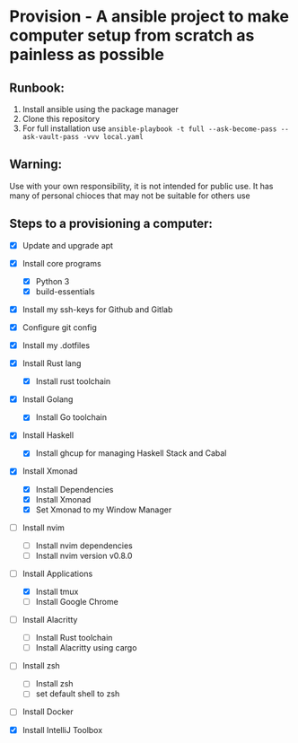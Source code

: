 # Provision - A ansible project to make computer setup from scratch as painless as possible

## Runbook:

1. Install ansible using the package manager
3. Clone this repository
2. For full installation use `ansible-playbook -t full --ask-become-pass --ask-vault-pass -vvv local.yaml`

## Warning:

Use with your own responsibility, it is not intended for public use. It has many of personal chioces that may not be suitable for others use

## Steps to a provisioning a computer:

- [x] Update and upgrade apt
- [x] Install core programs
  - [x] Python 3
  - [x] build-essentials
- [x] Install my ssh-keys for Github and Gitlab
- [x] Configure git config
- [x] Install my .dotfiles
- [x] Install Rust lang
  - [x] Install rust toolchain
- [x] Install Golang
  - [x] Install Go toolchain
- [x] Install Haskell
  - [x] Install ghcup for managing Haskell Stack and Cabal
- [x] Install Xmonad
  - [x] Install Dependencies
  - [x] Install Xmonad
  - [x] Set Xmonad to my Window Manager
- [ ] Install nvim
  - [ ] Install nvim dependencies
  - [ ] Install nvim version v0.8.0
- [ ] Install Applications
  - [x] Install tmux
  - [ ] Install Google Chrome
- [ ] Install Alacritty
  - [ ] Install Rust toolchain
  - [ ] Install Alacritty using cargo
- [ ] Install zsh
  - [ ] Install zsh
  - [ ] set default shell to zsh
- [ ] Install Docker
- [x] Install IntelliJ Toolbox

